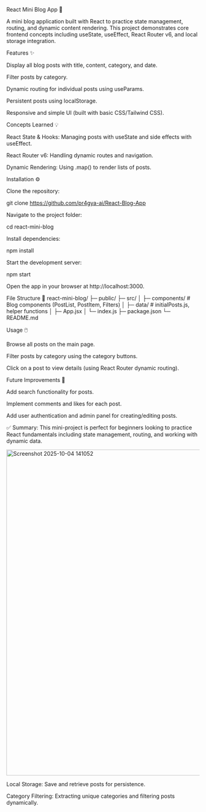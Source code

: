 React Mini Blog App 📝

A mini blog application built with React to practice state management, routing, and dynamic content rendering. This project demonstrates core frontend concepts including useState, useEffect, React Router v6, and local storage integration.

Features ✨

Display all blog posts with title, content, category, and date.

Filter posts by category.

Dynamic routing for individual posts using useParams.

Persistent posts using localStorage.

Responsive and simple UI (built with basic CSS/Tailwind CSS).

Concepts Learned 💡

React State & Hooks: Managing posts with useState and side effects with useEffect.

React Router v6: Handling dynamic routes and navigation.

Dynamic Rendering: Using .map() to render lists of posts.

Installation ⚙️

Clone the repository:

git clone https://github.com/pr4gya-ai/React-Blog-App


Navigate to the project folder:

cd react-mini-blog


Install dependencies:

npm install


Start the development server:

npm start


Open the app in your browser at http://localhost:3000.

File Structure 📂
react-mini-blog/
├─ public/
├─ src/
│  ├─ components/        # Blog components (PostList, PostItem, Filters)
│  ├─ data/              # initialPosts.js, helper functions
│  ├─ App.jsx
│  └─ index.js
├─ package.json
└─ README.md

Usage 🖱️

Browse all posts on the main page.

Filter posts by category using the category buttons.

Click on a post to view details (using React Router dynamic routing).

Future Improvements 🚀

Add search functionality for posts.

Implement comments and likes for each post.

Add user authentication and admin panel for creating/editing posts.

✅ Summary:
This mini-project is perfect for beginners looking to practice React fundamentals including state management, routing, and working with dynamic data.

<img width="1897" height="849" alt="Screenshot 2025-10-04 141052" src="https://github.com/user-attachments/assets/a2bb5143-1ea9-4445-8bbf-a96290c00231" />


Local Storage: Save and retrieve posts for persistence.

Category Filtering: Extracting unique categories and filtering posts dynamically.
